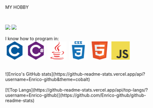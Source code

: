 <p>MY HOBBY</p>
<br></br>
<img src ="https://img.shields.io/badge/Apple-000000.svg?style=for-the-badge&logo=Apple&logoColor=white">
<img src ="https://img.shields.io/badge/Bungie-0075BB.svg?style=for-the-badge&logo=Bungie&logoColor=white">
<br></br>
I know how to program in:

<div>
 <img src="https://github.com/devicons/devicon/blob/master/icons/c/c-plain.svg"  title="C" alt="C" width="60" height="60"/>&nbsp;
  <img src="https://github.com/devicons/devicon/blob/master/icons/csharp/csharp-plain.svg"  title="C#" alt="C#" width="60" height="60"/>&nbsp;
  <img src="https://github.com/devicons/devicon/blob/master/icons/java/java-plain.svg"  title="Java" alt="Java" width="60" height="60"/>&nbsp;
  <img src="https://github.com/devicons/devicon/blob/master/icons/css3/css3-plain-wordmark.svg"  title="CSS3" alt="CSS" width="60" height="60"/>&nbsp;
  <img src="https://github.com/devicons/devicon/blob/master/icons/html5/html5-original.svg" title="HTML5" alt="HTML" width="60" height="60"/>&nbsp;
  <img src="https://github.com/devicons/devicon/blob/master/icons/javascript/javascript-original.svg" title="JavaScript" alt="JavaScript" width="60" height="60"/>&nbsp;
</div>
<br></br>
![Enrico's GitHub stats](https://github-readme-stats.vercel.app/api?username=Enrico-github&theme=cobalt)
<br></br>
[![Top Langs](https://github-readme-stats.vercel.app/api/top-langs/?username=Enrico-github)](https://github.com/Enrico-github/github-readme-stats)

